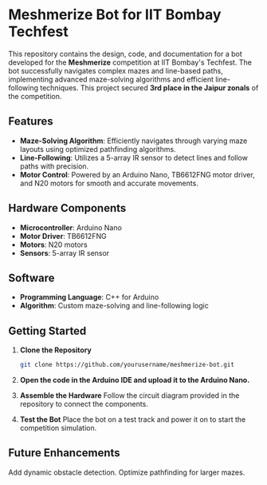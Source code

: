 # Meshmerize Bot for IIT Bombay Techfest

This repository contains the design, code, and documentation for a bot developed for the **Meshmerize** competition at IIT Bombay's Techfest. The bot successfully navigates complex mazes and line-based paths, implementing advanced maze-solving algorithms and efficient line-following techniques. This project secured **3rd place in the Jaipur zonals** of the competition.

## Features
- **Maze-Solving Algorithm**: Efficiently navigates through varying maze layouts using optimized pathfinding algorithms.
- **Line-Following**: Utilizes a 5-array IR sensor to detect lines and follow paths with precision.
- **Motor Control**: Powered by an Arduino Nano, TB6612FNG motor driver, and N20 motors for smooth and accurate movements.

## Hardware Components
- **Microcontroller**: Arduino Nano
- **Motor Driver**: TB6612FNG
- **Motors**: N20 motors
- **Sensors**: 5-array IR sensor

## Software
- **Programming Language**: C++ for Arduino
- **Algorithm**: Custom maze-solving and line-following logic

## Getting Started

1. **Clone the Repository**  
   ```bash
   git clone https://github.com/yourusername/meshmerize-bot.git

2. **Open the code in the Arduino IDE and upload it to the Arduino Nano.**

3. **Assemble the Hardware**
   Follow the circuit diagram provided in the repository to connect the components.

4. **Test the Bot**
   Place the bot on a test track and power it on to start the competition simulation.

## Future Enhancements
Add dynamic obstacle detection.
Optimize pathfinding for larger mazes.

